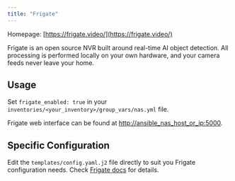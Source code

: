 ```yaml
---
title: "Frigate"
---
```


Homepage: [https://frigate.video/](https://frigate.video/)

Frigate is an open source NVR built around real-time AI object detection. All processing is performed locally on your own hardware, and your camera feeds never leave your home.

## Usage

Set `frigate_enabled: true` in your `inventories/<your_inventory>/group_vars/nas.yml` file.

Frigate web interface can be found at [http://ansible_nas_host_or_ip:5000](http://ansible_nas_host_or_ip:5000).

## Specific Configuration

Edit the `templates/config.yaml.j2` file directly to suit you Frigate configuration needs. Check [Frigate docs](https://docs.frigate.video/configuration/index) for details.
